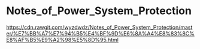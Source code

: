 # Notes_of_Power_System_Protection

https://cdn.rawgit.com/wyzdwdz/Notes_of_Power_System_Protection/master/%E7%BB%A7%E7%94%B5%E4%BF%9D%E6%8A%A4%E8%83%8C%E8%AF%B5%E9%A2%98%E5%8D%95.html
